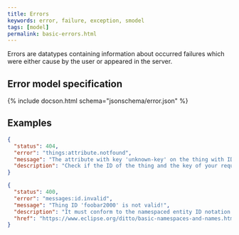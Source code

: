 ```yaml
---
title: Errors
keywords: error, failure, exception, smodel
tags: [model]
permalink: basic-errors.html
---
```


Errors are datatypes containing information about occurred failures which were either
cause by the user or appeared in the server.  

## Error model specification

{% include docson.html schema="jsonschema/error.json" %}


## Examples

```json
{
  "status": 404,
  "error": "things:attribute.notfound",
  "message": "The attribute with key 'unknown-key' on the thing with ID 'org.eclipse.ditto:my-thing' could not be found or the requester had insufficient permissions to access it.",
  "description": "Check if the ID of the thing and the key of your requested attribute was correct and you have sufficient permissions."
}
```

```json
{
  "status": 400,
  "error": "messages:id.invalid",
  "message": "Thing ID 'foobar2000' is not valid!",
  "description": "It must conform to the namespaced entity ID notation (see Ditto documentation)",
  "href": "https://www.eclipse.org/ditto/basic-namespaces-and-names.html#namespaced-id"
}
```

